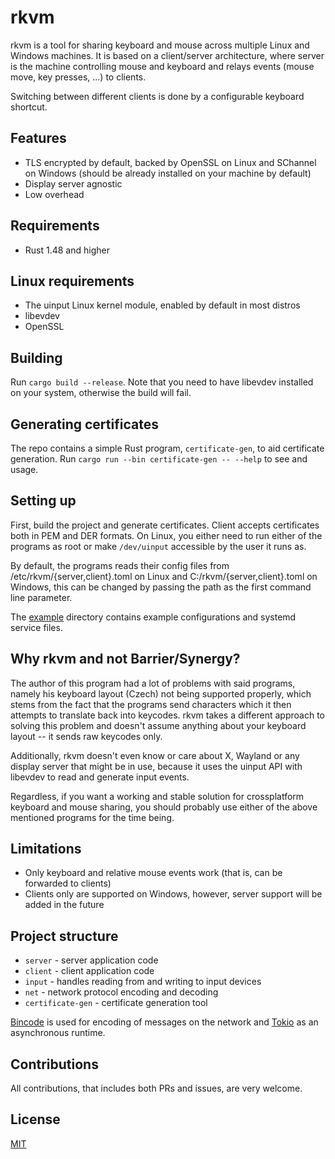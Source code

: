 # rkvm
rkvm is a tool for sharing keyboard and mouse across multiple Linux and Windows machines.
It is based on a client/server architecture, where server is the machine controlling mouse and keyboard and relays events (mouse move, key presses, ...) to clients.

Switching between different clients is done by a configurable keyboard shortcut.

## Features
- TLS encrypted by default, backed by OpenSSL on Linux and SChannel on Windows (should be already installed on your machine by default)
- Display server agnostic
- Low overhead

## Requirements
- Rust 1.48 and higher

## Linux requirements
- The uinput Linux kernel module, enabled by default in most distros
- libevdev
- OpenSSL

## Building
Run `cargo build --release`. 
Note that you need to have libevdev installed on your system, otherwise the build will fail.

## Generating certificates
The repo contains a simple Rust program, `certificate-gen`, to aid certificate generation. 
Run `cargo run --bin certificate-gen -- --help` to see and usage.

## Setting up
First, build the project and generate certificates. Client accepts certificates both in PEM and DER formats.
On Linux, you either need to run either of the programs as root or make `/dev/uinput` accessible by the user it runs as.

By default, the programs reads their config files from /etc/rkvm/{server,client}.toml on Linux and C:/rkvm/{server,client}.toml on Windows, this can be changed by passing the path as the first command line parameter.

The [example](example) directory contains example configurations and systemd service files.

## Why rkvm and not Barrier/Synergy?
The author of this program had a lot of problems with said programs, namely his keyboard layout (Czech) not being supported properly, which stems from the fact that the programs send characters which it then attempts to translate back into keycodes. rkvm takes a different approach to solving this problem and doesn't assume anything about your keyboard layout -- it sends raw keycodes only.

Additionally, rkvm doesn't even know or care about X, Wayland or any display server that might be in use, because it uses the uinput API with libevdev to read and generate input events.

Regardless, if you want a working and stable solution for crossplatform keyboard and mouse sharing, you should probably use either of the above mentioned programs for the time being.

## Limitations
- Only keyboard and relative mouse events work (that is, can be forwarded to clients)
- Clients only are supported on Windows, however, server support will be added in the future

## Project structure
- `server` - server application code
- `client` - client application code
- `input` - handles reading from and writing to input devices
- `net` - network protocol encoding and decoding
- `certificate-gen` - certificate generation tool

[Bincode](https://github.com/servo/bincode) is used for encoding of messages on the network and [Tokio](https://tokio.rs) as an asynchronous runtime.

## Contributions
All contributions, that includes both PRs and issues, are very welcome.

## License
[MIT](LICENSE)